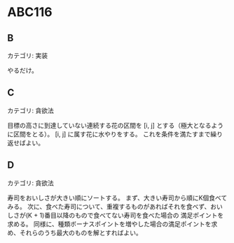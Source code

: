 # ABC116

## B
カテゴリ: 実装

やるだけ。

## C
カテゴリ: 貪欲法

目標の高さに到達していない連続する花の区間を [i, j] とする（極大となるように区間をとる）。
[i, j] に属す花に水やりをする。
これを条件を満たすまで繰り返せばよい。

## D
カテゴリ: 貪欲法

寿司をおいしさが大きい順にソートする。
まず、大きい寿司から順にK個食べてみる。
次に、食べた寿司について、重複するものがあればそれを食べず、おいしさが(K + 1)番目以降のもので食べてない寿司を食べた場合の
満足ポイントを求める。
同様に、種類ボーナスポイントを増やした場合の満足ポイントを求め、それらのうち最大のものを解とすればよい。
